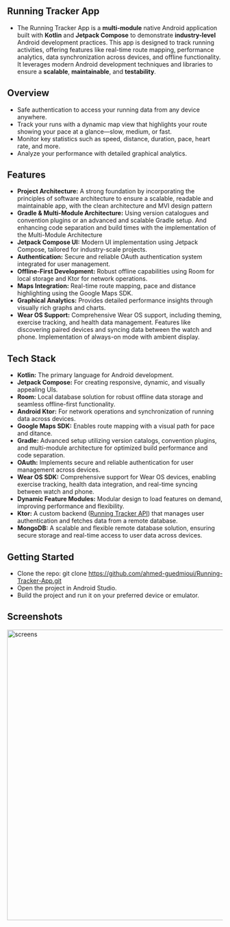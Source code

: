 ##  **Running Tracker App** ##
- The Running Tracker App is a **multi-module** native Android application built with **Kotlin** and **Jetpack Compose** to demonstrate **industry-level** Android development practices. This app is designed to track running activities, offering features like real-time route mapping, performance analytics, data synchronization across devices, and offline functionality. It leverages modern Android development techniques and libraries to ensure a **scalable**, **maintainable**, and **testability**. 

## Overview

- Safe authentication to access your running data from any device anywhere.
- Track your runs with a dynamic map view that highlights your route showing your pace at a glance—slow, medium, or fast.
- Monitor key statistics such as speed, distance, duration, pace, heart rate, and more.
- Analyze your performance with detailed graphical analytics.


## Features

- **Project Architecture:**
A strong foundation by incorporating the principles of software architecture to ensure a scalable, readable and maintainable app, with the clean architecture and MVI design pattern
- **Gradle & Multi-Module Architecture:**
Using version catalogues and convention plugins or an advanced and scalable Gradle setup. And enhancing code separation and build times with the implementation of the Multi-Module Architecture
- **Jetpack Compose UI:**
Modern UI implementation using Jetpack Compose, tailored for industry-scale projects.
- **Authentication:**
Secure and reliable OAuth authentication system integrated for user management.
- **Offline-First Development:**
Robust offline capabilities using Room for local storage and Ktor for network operations.
- **Maps Integration:**
Real-time route mapping, pace and distance highlighting using the Google Maps SDK.
- **Graphical Analytics:** Provides detailed performance insights through visually rich graphs and charts.
- **Wear OS Support:**
Comprehensive Wear OS support, including theming, exercise tracking, and health data management.
Features like discovering paired devices and syncing data between the watch and phone.
Implementation of always-on mode with ambient display.

## Tech Stack

- **Kotlin:** The primary language for Android development.
- **Jetpack Compose:** For creating responsive, dynamic, and visually appealing UIs.
- **Room:** Local database solution for robust offline data storage and seamless offline-first functionality.
- **Android Ktor:** For network operations and synchronization of running data across devices.
- **Google Maps SDK:** Enables route mapping with a visual path for pace and ditance.
- **Gradle:** Advanced setup utilizing version catalogs, convention plugins, and multi-module architecture for optimized build performance and code separation.
- **OAuth:** Implements secure and reliable authentication for user management across devices.
- **Wear OS SDK:** Comprehensive support for Wear OS devices, enabling exercise tracking, health data integration, and real-time syncing between watch and phone.
- **Dynamic Feature Modules:** Modular design to load features on demand, improving performance and flexibility.
- **Ktor:** A custom backend ([Running Tracker API](https://github.com/ahmed-guedmioui/Running-Tracker-API)) that manages user authentication and fetches data from a remote database.
- **MongoDB:** A scalable and flexible remote database solution, ensuring secure storage and real-time access to user data across devices.


## Getting Started
- Clone the repo:
git clone https://github.com/ahmed-guedmioui/Running-Tracker-App.git
- Open the project in Android Studio.
- Build the project and run it on your preferred device or emulator.


## Screenshots
<img width="678" alt="screens" src="https://github.com/user-attachments/assets/5b20ee52-67a7-485a-9c94-ccd64bae1413">













